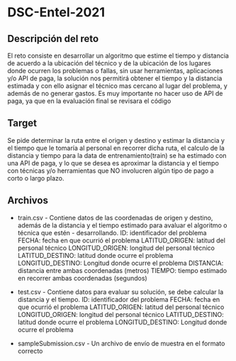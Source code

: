 # DSC-Entel-2021

## Descripción del reto
El reto consiste en desarrollar un algoritmo que estime el tiempo y distancia de acuerdo a la ubicación del técnico y de la ubicación de los lugares donde ocurren los problemas o fallas, sin usar herramientas, aplicaciones y/o API de paga, la solución nos permitirá obtener el tiempo y la distancia estimada y con ello asignar el técnico mas cercano al lugar del problema, y además de no generar gastos. Es muy importante no hacer uso de API de paga, ya que en la evaluación final se revisara el código

## Target
Se pide determinar la ruta entre el origen y destino y estimar la distancia y el tiempo que le tomaría al personal en recorrer dicha ruta, el calculo de la distancia y tiempo para la data de entrenamiento(train) se ha estimado con una API de paga, y lo que se desea es aproximar la distancia y el tiempo con técnicas y/o herramientas que NO involucren algún tipo de pago a corto o largo plazo.

## Archivos
- train.csv - Contiene datos de las coordenadas de origen y destino, además de la distancia y el tiempo estimado para avaluar el algoritmo o técnica que estén - desarrollando.
      ID: identificador del problema
      FECHA: fecha en que ocurrió el problema
      LATITUD_ORIGEN: latitud del personal técnico
      LONGITUD_ORIGEN: longitud del personal técnico
      LATITUD_DESTINO: latitud donde ocurre el problema
      LONGITUD_DESTINO: Longitud donde ocurre el problema
      DISTANCIA: distancia entre ambas coordenadas (metros)
      TIEMPO: tiempo estimado en recorrer ambas coordenadas (segundos)
- test.csv - Contiene datos para evaluar su solución, se debe calcular la distancia y el tiempo.
      ID: identificador del problema
      FECHA: fecha en que ocurrió el problema
      LATITUD_ORIGEN: latitud del personal técnico
      LONGITUD_ORIGEN: longitud del personal técnico
      LATITUD_DESTINO: latitud donde ocurre el problema
      LONGITUD_DESTINO: Longitud donde ocurre el problema
      
- sampleSubmission.csv - Un archivo de envío de muestra en el formato correcto
